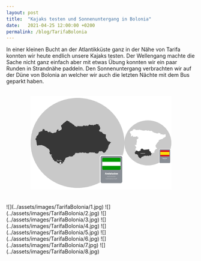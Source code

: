 ```yaml
---
layout: post
title:  "Kajaks testen und Sonnenuntergang in Bolonia"
date:   2021-04-25 12:00:00 +0200
permalink: /blog/TarifaBolonia
---
```

In einer kleinen Bucht an der Atlantikküste ganz in der Nähe von Tarifa konnten wir heute endlich unsere Kajaks testen. Der Wellengang machte die Sache nicht ganz einfach aber mit etwas Übung konnten wir ein paar Runden in Strandnähe paddeln. Den Sonnenuntergang verbrachten wir auf der Düne von Bolonia an welcher wir auch die letzten Nächte mit dem Bus geparkt haben.
<br>
<br>
<center>
<img src="../assets/images/TarifaBolonia/map.png" height="250" width="375">
</center>
<br>
<br>
![](../assets/images/TarifaBolonia/1.jpg)
![](../assets/images/TarifaBolonia/2.jpg)
![](../assets/images/TarifaBolonia/3.jpg)
![](../assets/images/TarifaBolonia/4.jpg)
![](../assets/images/TarifaBolonia/5.jpg)
![](../assets/images/TarifaBolonia/6.jpg)
![](../assets/images/TarifaBolonia/7.jpg)
![](../assets/images/TarifaBolonia/8.jpg)
